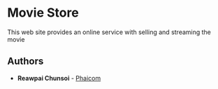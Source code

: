 # Movie Store

This web site provides an online service with selling and streaming the movie

## Authors

* **Reawpai Chunsoi** - [Phaicom](https://github.com/Phaicom)
